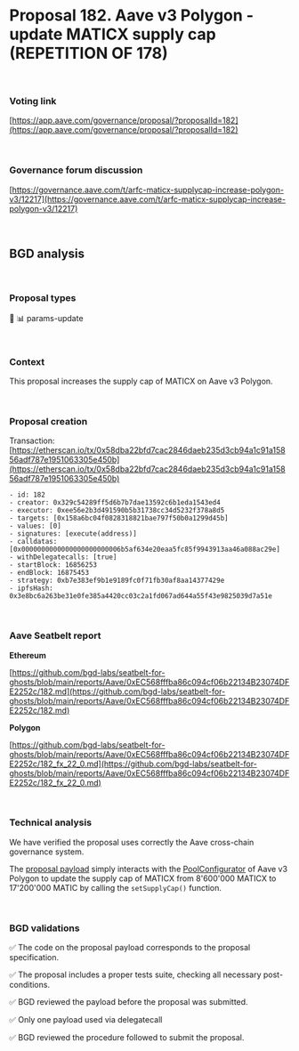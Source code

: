 # Proposal 182. Aave v3 Polygon - update MATICX supply cap (REPETITION OF 178)

<br>

### Voting link

[https://app.aave.com/governance/proposal/?proposalId=182](https://app.aave.com/governance/proposal/?proposalId=182)

<br>

### Governance forum discussion

[https://governance.aave.com/t/arfc-maticx-supplycap-increase-polygon-v3/12217](https://governance.aave.com/t/arfc-maticx-supplycap-increase-polygon-v3/12217)

<br>

## BGD analysis

<br>

### Proposal types

:wrench: :bar_chart: params-update

<br>

### Context

This proposal increases the supply cap of MATICX on Aave v3 Polygon.


<br>

### Proposal creation

Transaction: [https://etherscan.io/tx/0x58dba22bfd7cac2846daeb235d3cb94a1c91a15856adf787e1951063305e450b](https://etherscan.io/tx/0x58dba22bfd7cac2846daeb235d3cb94a1c91a15856adf787e1951063305e450b)

```
- id: 182
- creator: 0x329c54289ff5d6b7b7dae13592c6b1eda1543ed4
- executor: 0xee56e2b3d491590b5b31738cc34d5232f378a8d5
- targets: [0x158a6bc04f0828318821bae797f50b0a1299d45b]
- values: [0]
- signatures: [execute(address)]
- calldatas: [0x0000000000000000000000006b5af634e20eaa5fc85f9943913aa46a088ac29e]
- withDelegatecalls: [true]
- startBlock: 16856253
- endBlock: 16875453
- strategy: 0xb7e383ef9b1e9189fc0f71fb30af8aa14377429e
- ipfsHash: 0x3e8bc6a263be31e0fe385a4420cc03c2a1fd067ad644a55f43e9825039d7a51e
```

<br>

### Aave Seatbelt report

**Ethereum**

[https://github.com/bgd-labs/seatbelt-for-ghosts/blob/main/reports/Aave/0xEC568fffba86c094cf06b22134B23074DFE2252c/182.md](https://github.com/bgd-labs/seatbelt-for-ghosts/blob/main/reports/Aave/0xEC568fffba86c094cf06b22134B23074DFE2252c/182.md)

**Polygon**

[https://github.com/bgd-labs/seatbelt-for-ghosts/blob/main/reports/Aave/0xEC568fffba86c094cf06b22134B23074DFE2252c/182_fx_22_0.md](https://github.com/bgd-labs/seatbelt-for-ghosts/blob/main/reports/Aave/0xEC568fffba86c094cf06b22134B23074DFE2252c/182_fx_22_0.md)

<br>

### Technical analysis

We have verified the proposal uses correctly the Aave cross-chain governance system.

The [proposal payload](https://polygonscan.com/address/0x6b5af634e20eaa5fc85f9943913aa46a088ac29e#code#F15#L1) simply interacts with the [PoolConfigurator](https://polygonscan.com/address/0x8145eddDf43f50276641b55bd3AD95944510021E) of Aave v3 Polygon to update the supply cap of MATICX from 8'600'000 MATICX to 17'200'000 MATIC by calling the `setSupplyCap()` function.


<br>

### BGD validations

:white_check_mark: The code on the proposal payload corresponds to the proposal specification.

:white_check_mark: The proposal includes a proper tests suite, checking all necessary post-conditions.

:white_check_mark: BGD reviewed the payload before the proposal was submitted.

:white_check_mark: Only one payload used via delegatecall

:white_check_mark: BGD reviewed the procedure followed to submit the proposal.
